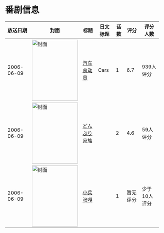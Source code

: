 # 番剧信息

|放送日期|封面|标题|日文标题|话数|评分|评分人数|
|---|---|---|---|---|---|---|
|2006-06-09|<img src="//lain.bgm.tv/pic/cover/c/f7/bf/36828_056HH.jpg" alt="封面" style="width:150px;height:200px;object-fit:cover;">|[汽车总动员](https://bangumi.tv/subject/36828)|Cars|1|6.7|939人评分|
|2006-06-09|<img src="/img/no_icon_subject.png" alt="封面" style="width:150px;height:200px;object-fit:cover;">|[どんぶり家族](https://bangumi.tv/subject/74408)||2|4.6|59人评分|
|2006-06-09|<img src="//lain.bgm.tv/pic/cover/c/3a/c2/194700_uDzDz.jpg" alt="封面" style="width:150px;height:200px;object-fit:cover;">|[小兵张嘎](https://bangumi.tv/subject/194700)||1|暂无评分|少于10人评分|
